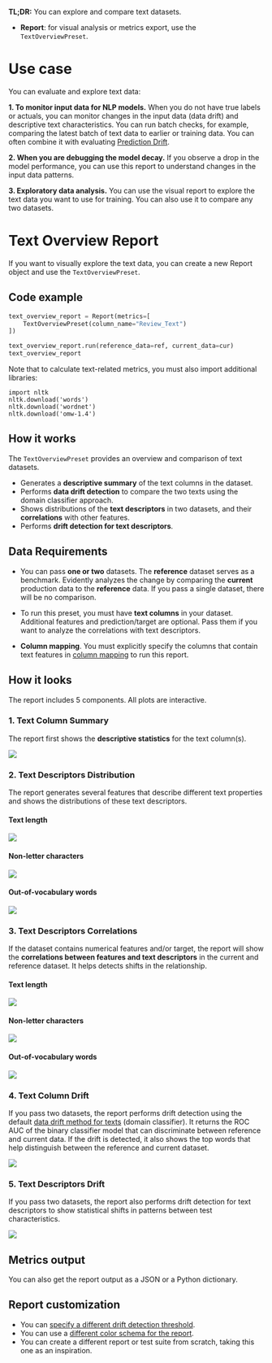 **TL;DR:** You can explore and compare text datasets.

* **Report**: for visual analysis or metrics export, use the `TextOverviewPreset`.

# Use case 

You can evaluate and explore text data: 

**1. To monitor input data for NLP models.** When you do not have true labels or actuals, you can monitor changes in the input data (data drift) and descriptive text characteristics. You can run batch checks, for example, comparing the latest batch of text data to earlier or training data. You can often combine it with evaluating [Prediction Drift](target-drift.md).

**2. When you are debugging the model decay.** If you observe a drop in the model performance, you can use this report to understand changes in the input data patterns.

**3. Exploratory data analysis.** You can use the visual report to explore the text data you want to use for training. You can also use it to compare any two datasets. 

# Text Overview Report   

If you want to visually explore the text data, you can create a new Report object and use the `TextOverviewPreset`.

## Code example

```python
text_overview_report = Report(metrics=[
    TextOverviewPreset(column_name="Review_Text")
])

text_overview_report.run(reference_data=ref, current_data=cur)
text_overview_report
```

Note that to calculate text-related metrics, you must also import additional libraries:

```
import nltk
nltk.download('words')
nltk.download('wordnet')
nltk.download('omw-1.4')
```

## How it works

The `TextOverviewPreset` provides an overview and comparison of text datasets.
* Generates a **descriptive summary** of the text columns in the dataset. 
* Performs **data drift detection** to compare the two texts using the domain classifier approach. 
* Shows distributions of the **text descriptors** in two datasets, and their **correlations** with other features. 
* Performs **drift detection for text descriptors**.

## Data Requirements

* You can pass **one or two** datasets. The **reference** dataset serves as a benchmark. Evidently analyzes the change by comparing the **current** production data to the **reference** data. If you pass a single dataset, there will be no comparison.

* To run this preset, you must have **text columns** in your dataset. Additional features and prediction/target are optional. Pass them if you want to analyze the correlations with text descriptors. 

* **Column mapping**. You must explicitly specify the columns that contain text features in [column mapping](../input-data/column-mapping.md) to run this report. 

## How it looks

The report includes 5 components. All plots are interactive.

### 1. Text Column Summary

The report first shows the **descriptive statistics** for the text column(s).

![](<../.gitbook/assets/reports/metric_column_summary_text-min.png>)

### 2. Text Descriptors Distribution

The report generates several features that describe different text properties and shows the distributions of these text descriptors. 

#### Text length

![](<../.gitbook/assets/reports/metric_text_descriptors_distribution_text_length-min.png>)

#### Non-letter characters

![](<../.gitbook/assets/reports/metric_text_descriptors_distribution_nlc-min.png>)

#### Out-of-vocabulary words

![](<../.gitbook/assets/reports/metric_text_descriptors_distribution_oov-min.png>)

### 3. Text Descriptors Correlations

If the dataset contains numerical features and/or target, the report will show the **correlations between features and text descriptors** in the current and reference dataset. It helps detects shifts in the relationship.

#### Text length

![](<../.gitbook/assets/reports/metric_text_descriptors_correlation_text_length-min.png>)

#### Non-letter characters

![](<../.gitbook/assets/reports/metric_text_descriptors_correlation_nlc-min.png>)

#### Out-of-vocabulary words

![](<../.gitbook/assets/reports/metric_text_descriptors_correlation_oov-min.png>)


### 4. Text Column Drift

If you pass two datasets, the report performs drift detection using the default [data drift method for texts](../reference/data-drift-algorithm.md) (domain classifier). It returns the ROC AUC of the binary classifier model that can discriminate between reference and current data. If the drift is detected, it also shows the top words that help distinguish between the reference and current dataset.

![](<../.gitbook/assets/reports/metric_column_drift_text-min.png>)

### 5. Text Descriptors Drift

If you pass two datasets, the report also performs drift detection for text descriptors to show statistical shifts in patterns between test characteristics.

![](<../.gitbook/assets/reports/metric_text_descriptors_drift-min.png>)

## Metrics output

You can also get the report output as a JSON or a Python dictionary.

## Report customization

* You can [specify a different drift detection threshold](../customization/options-for-statistical-tests.md). 
* You can use a [different color schema for the report](../customization/options-for-color-schema.md). 
* You can create a different report or test suite from scratch, taking this one as an inspiration. 
